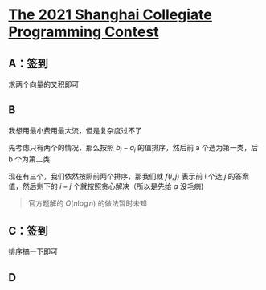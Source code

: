 # [The 2021 Shanghai Collegiate Programming Contest](https://codeforces.com/gym/103186/)

## A：签到

求两个向量的叉积即可

## B

我想用最小费用最大流，但是复杂度过不了

先考虑只有两个的情况，那么按照 $b_i - a_i$ 的值排序，然后前 a 个选为第一类，后 b 个为第二类

现在有三个，我们依然按照前两个排序，那我们就 $f(i, j)$ 表示前 i 个选 $j$ 的答案值，然后剩下的 $i - j$ 个就按照贪心解决（所以是先给 $a$ 没毛病)

> 官方题解的 $O(n \log n)$ 的做法暂时未知

## C：签到

排序搞一下即可

## D

